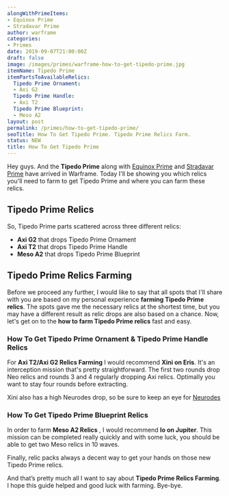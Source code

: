 ```yaml
---
alongWithPrimeItems:
- Equinox Prime
- Stradavar Prime
author: warframe
categories:
- Primes
date: 2019-09-07T21:00:00Z
draft: false
image: /images/primes/warframe-how-to-get-tipedo-prime.jpg
itemName: Tipedo Prime
itemPartsToAvailableRelics:
  Tipedo Prime Ornament:
  - Axi G2
  Tipedo Prime Handle:
  - Axi T2
  Tipedo Prime Blueprint:
  - Meso A2
layout: post
permalink: /primes/how-to-get-tipedo-prime/
seoTitle: How To Get Tipedo Prime. Tipedo Prime Relics Farm.
status: NEW
title: How To Get Tipedo Prime
---
```

<p>Hey guys. And the <strong>Tipedo Prime</strong> along with <a href="/primes/how-to-get-equinox-prime/" title="How To Get Equinox Prime">Equinox Prime</a> and <a href="/primes/how-to-get-stradavar-prime/" title="How To Get Stradavar Prime">Stradavar Prime</a> have arrived in Warframe. Today I'll be showing you which relics you'll need to farm to get Tipedo Prime and where you can farm these relics.</p><!--more--> <h2>Tipedo Prime Relics</h2> <p>So, Tipedo Prime parts scattered across three different relics:</p> <ul>  <li> <b>Axi G2</b> that drops Tipedo Prime Ornament </li>  <li> <b>Axi T2</b> that drops Tipedo Prime Handle </li>  <li> <b>Meso A2</b> that drops Tipedo Prime Blueprint </li>  </ul> <h2>Tipedo Prime Relics Farming</h2> <p>Before we proceed any further, I would like to say that all spots that I'll share with you are based on my personal experience <strong>farming Tipedo Prime relics</strong>. The spots gave me the necessary relics at the shortest time, but you may have a different result as relic drops are also based on a chance. Now, let's get on to the <strong>how to farm Tipedo Prime relics</strong> fast and easy.</p>  <h3>How To Get Tipedo Prime Ornament &amp; Tipedo Prime Handle Relics</h3>    <p>For <b>Axi T2/Axi G2 Relics Farming</b> I would recommend <b>Xini on Eris</b>. It's an interception mission that's pretty straightforward. The first two rounds drop Neo relics and rounds 3 and 4 regularly dropping Axi relics. Optimally you want to stay four rounds before extracting.</p> <p>Xini also has a high Neurodes drop, so be sure to keep an eye for <a href="/warframe-neurodes-farming/" title="Warframe Neurodes Farming">Neurodes</a></p>       <h3>How To Get Tipedo Prime Blueprint Relics</h3>    <p>In order to farm <b>Meso A2 Relics</b> , I would recommend <b>Io on Jupiter</b>. This mission can be completed really quickly and with some luck, you should be able to get two Meso relics in 10 waves.</p>        <p>Finally, relic packs always a decent way to get your hands on those new Tipedo Prime relics.</p> <p>And that’s pretty much all I want to say about <strong>Tipedo Prime Relics Farming</strong>. I hope this guide helped and good luck with farming. Bye-bye.</p>
